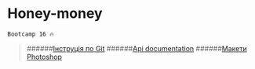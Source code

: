 # Honey-money 
`Bootcamp 16 🔥`


>######[Інструція по Git](https://drive.google.com/file/d/1eVWN5VVkT7ViW-0REDOYaSQPfHUDNu2y/view?usp=sharing)
>######[Api documentation](https://drive.google.com/file/d/1AVK6wPQoBmPHilBE8SMISRGmZEkzD-w5/view?usp=sharing)
>######[Макети Photoshop](https://drive.google.com/open?id=1dRbuWibWA7KzJvGwVjgPMPFqL9ea72bu)
